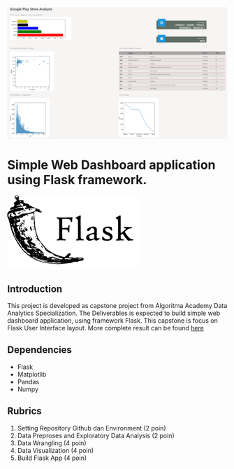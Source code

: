 ![](dashboard.png)

# Simple Web Dashboard application using Flask framework.
![](Flask.png)

## Introduction
This project is developed as capstone project from Algoritma Academy Data Analytics Specialization. The Deliverables is expected to build simple web dashboard application, using framework Flask. This capstone is focus on Flask User Interface layout. More complete result can be found [here](dashboard.pdf)


## Dependencies
- Flask
- Matplotlib
- Pandas
- Numpy


## Rubrics

1. Setting Repository Github dan Environment (2 poin)
2. Data Preproses and Exploratory Data Analysis (2 poin)
3. Data Wrangling (4 poin)
4. Data Visualization (4 poin)
5. Build Flask App (4 poin)

```
